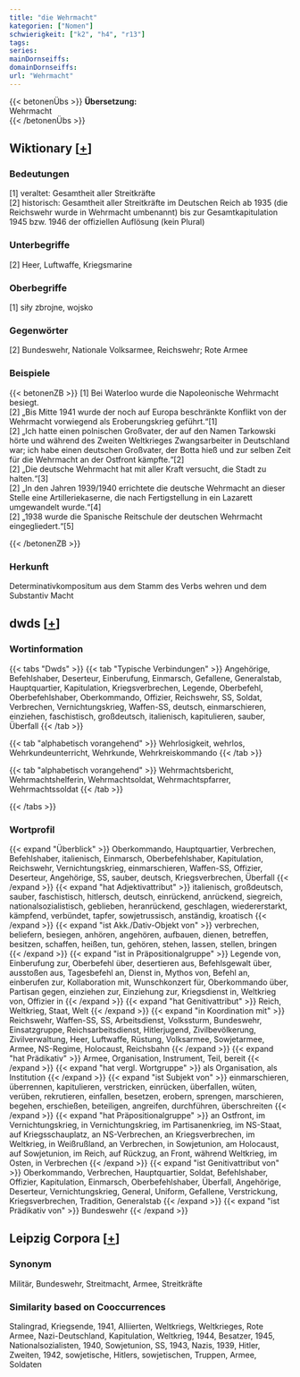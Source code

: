 ```yaml
---
title: "die Wehrmacht"
kategorien: ["Nomen"]
schwierigkeit: ["k2", "h4", "r13"]
tags:
series:
mainDornseiffs:
domainDornseiffs:
url: "Wehrmacht"
---
```


{{< betonenÜbs >}}
**Übersetzung:**  
Wehrmacht  
{{< /betonenÜbs >}}

## Wiktionary [[+](https://de.wiktionary.org/wiki/Wehrmacht)]

### Bedeutungen
[1] veraltet: Gesamtheit aller Streitkräfte  
[2] historisch: Gesamtheit aller Streitkräfte im Deutschen Reich ab 1935 (die Reichswehr wurde in Wehrmacht umbenannt) bis zur Gesamtkapitulation 1945 bzw. 1946 der offiziellen Auflösung (kein Plural)  

### Unterbegriffe
[2] Heer, Luftwaffe, Kriegsmarine  

### Oberbegriffe
[1] siły zbrojne, wojsko  

### Gegenwörter
[2] Bundeswehr, Nationale Volksarmee, Reichswehr; Rote Armee  

### Beispiele
{{< betonenZB >}}
[1] Bei Waterloo wurde die Napoleonische Wehrmacht besiegt.  
[2] „Bis Mitte 1941 wurde der noch auf Europa beschränkte Konflikt von der Wehrmacht vorwiegend als Eroberungskrieg geführt.“[1]  
[2] „Ich hatte einen polnischen Großvater, der auf den Namen Tarkowski hörte und während des Zweiten Weltkrieges Zwangsarbeiter in Deutschland war; ich habe einen deutschen Großvater, der Botta hieß und zur selben Zeit für die Wehrmacht an der Ostfront kämpfte.“[2]  
[2] „Die deutsche Wehrmacht hat mit aller Kraft versucht, die Stadt zu halten.“[3]  
[2] „In den Jahren 1939/1940 errichtete die deutsche Wehrmacht an dieser Stelle eine Artilleriekaserne, die nach Fertigstellung in ein Lazarett umgewandelt wurde.“[4]  
[2] „1938 wurde die Spanische Reitschule der deutschen Wehrmacht eingegliedert.“[5]  

{{< /betonenZB >}}
### Herkunft
Determinativkompositum aus dem Stamm des Verbs wehren und dem Substantiv Macht  



## dwds [[+](https://www.dwds.de/wb/Wehrmacht)]

### Wortinformation
{{< tabs "Dwds" >}}
{{< tab "Typische Verbindungen" >}}
Angehörige, Befehlshaber, Deserteur, Einberufung, Einmarsch, Gefallene, Generalstab, Hauptquartier, Kapitulation, Kriegsverbrechen, Legende, Oberbefehl, Oberbefehlshaber, Oberkommando, Offizier, Reichswehr, SS, Soldat, Verbrechen, Vernichtungskrieg, Waffen-SS, deutsch, einmarschieren, einziehen, faschistisch, großdeutsch, italienisch, kapitulieren, sauber, Überfall
{{< /tab >}}

{{< tab "alphabetisch vorangehend" >}}
Wehrlosigkeit, wehrlos, Wehrkundeunterricht, Wehrkunde, Wehrkreiskommando
{{< /tab >}}

{{< tab "alphabetisch vorangehend" >}}
Wehrmachtsbericht, Wehrmachtshelferin, Wehrmachtsoldat, Wehrmachtspfarrer, Wehrmachtssoldat
{{< /tab >}}

{{< /tabs >}}

### Wortprofil
{{< expand "Überblick" >}} Oberkommando, Hauptquartier, Verbrechen, Befehlshaber, italienisch, Einmarsch, Oberbefehlshaber, Kapitulation, Reichswehr, Vernichtungskrieg, einmarschieren, Waffen-SS, Offizier, Deserteur, Angehörige, SS, sauber, deutsch, Kriegsverbrechen, Überfall {{< /expand >}}
{{< expand "hat Adjektivattribut" >}} italienisch, großdeutsch, sauber, faschistisch, hitlersch, deutsch, einrückend, anrückend, siegreich, nationalsozialistisch, geblieben, heranrückend, geschlagen, wiedererstarkt, kämpfend, verbündet, tapfer, sowjetrussisch, anständig, kroatisch {{< /expand >}}
{{< expand "ist Akk./Dativ-Objekt von" >}} verbrechen, beliefern, besiegen, anhören, angehören, aufbauen, dienen, betreffen, besitzen, schaffen, heißen, tun, gehören, stehen, lassen, stellen, bringen {{< /expand >}}
{{< expand "ist in Präpositionalgruppe" >}} Legende von, Einberufung zur, Oberbefehl über, desertieren aus, Befehlsgewalt über, ausstoßen aus, Tagesbefehl an, Dienst in, Mythos von, Befehl an, einberufen zur, Kollaboration mit, Wunschkonzert für, Oberkommando über, Partisan gegen, einziehen zur, Einziehung zur, Kriegsdienst in, Weltkrieg von, Offizier in {{< /expand >}}
{{< expand "hat Genitivattribut" >}} Reich, Weltkrieg, Staat, Welt {{< /expand >}}
{{< expand "in Koordination mit" >}} Reichswehr, Waffen-SS, SS, Arbeitsdienst, Volkssturm, Bundeswehr, Einsatzgruppe, Reichsarbeitsdienst, Hitlerjugend, Zivilbevölkerung, Zivilverwaltung, Heer, Luftwaffe, Rüstung, Volksarmee, Sowjetarmee, Armee, NS-Regime, Holocaust, Reichsbahn {{< /expand >}}
{{< expand "hat Prädikativ" >}} Armee, Organisation, Instrument, Teil, bereit {{< /expand >}}
{{< expand "hat vergl. Wortgruppe" >}} als Organisation, als Institution {{< /expand >}}
{{< expand "ist Subjekt von" >}} einmarschieren, überrennen, kapitulieren, verstricken, einrücken, überfallen, wüten, verüben, rekrutieren, einfallen, besetzen, erobern, sprengen, marschieren, begehen, erschießen, beteiligen, angreifen, durchführen, überschreiten {{< /expand >}}
{{< expand "hat Präpositionalgruppe" >}} an Ostfront, im Vernichtungskrieg, in Vernichtungskrieg, im Partisanenkrieg, im NS-Staat, auf Kriegsschauplatz, an NS-Verbrechen, an Kriegsverbrechen, im Weltkrieg, in Weißrußland, an Verbrechen, in Sowjetunion, am Holocaust, auf Sowjetunion, im Reich, auf Rückzug, an Front, während Weltkrieg, im Osten, in Verbrechen {{< /expand >}}
{{< expand "ist Genitivattribut von" >}} Oberkommando, Verbrechen, Hauptquartier, Soldat, Befehlshaber, Offizier, Kapitulation, Einmarsch, Oberbefehlshaber, Überfall, Angehörige, Deserteur, Vernichtungskrieg, General, Uniform, Gefallene, Verstrickung, Kriegsverbrechen, Tradition, Generalstab {{< /expand >}}
{{< expand "ist Prädikativ von" >}} Bundeswehr {{< /expand >}}

## Leipzig Corpora [[+](https://corpora.uni-leipzig.de/en/res?word=Wehrmacht&corpusId=deu_newscrawl-public_2018)]


### Synonym
Militär, Bundeswehr, Streitmacht, Armee, Streitkräfte


### Similarity based on Cooccurrences
Stalingrad, Kriegsende, 1941, Alliierten, Weltkriegs, Weltkrieges, Rote Armee, Nazi-Deutschland, Kapitulation, Weltkrieg, 1944, Besatzer, 1945, Nationalsozialisten, 1940, Sowjetunion, SS, 1943, Nazis, 1939, Hitler, Zweiten, 1942, sowjetische, Hitlers, sowjetischen, Truppen, Armee, Soldaten

